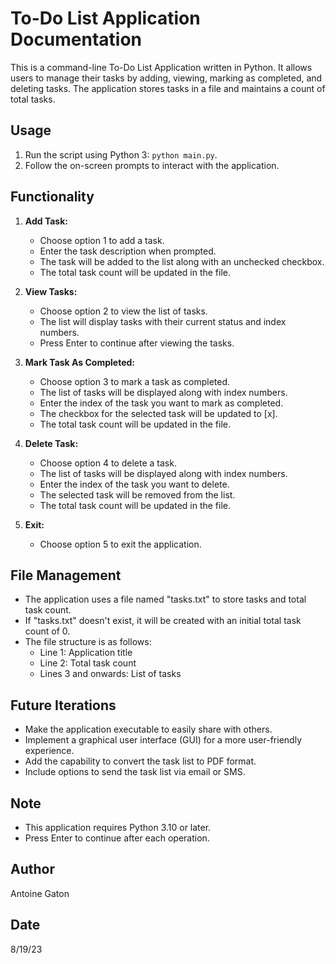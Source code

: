# To-Do List Application Documentation

This is a command-line To-Do List Application written in Python. It allows users to manage their tasks by adding, viewing, marking as completed, and deleting tasks. The application stores tasks in a file and maintains a count of total tasks.

## Usage

1. Run the script using Python 3: `python main.py`.
2. Follow the on-screen prompts to interact with the application.

## Functionality

1. **Add Task:**
   - Choose option 1 to add a task.
   - Enter the task description when prompted.
   - The task will be added to the list along with an unchecked checkbox.
   - The total task count will be updated in the file.

2. **View Tasks:**
   - Choose option 2 to view the list of tasks.
   - The list will display tasks with their current status and index numbers.
   - Press Enter to continue after viewing the tasks.

3. **Mark Task As Completed:**
   - Choose option 3 to mark a task as completed.
   - The list of tasks will be displayed along with index numbers.
   - Enter the index of the task you want to mark as completed.
   - The checkbox for the selected task will be updated to [x].
   - The total task count will be updated in the file.

4. **Delete Task:**
   - Choose option 4 to delete a task.
   - The list of tasks will be displayed along with index numbers.
   - Enter the index of the task you want to delete.
   - The selected task will be removed from the list.
   - The total task count will be updated in the file.

5. **Exit:**
   - Choose option 5 to exit the application.

## File Management

- The application uses a file named "tasks.txt" to store tasks and total task count.
- If "tasks.txt" doesn't exist, it will be created with an initial total task count of 0.
- The file structure is as follows:
  - Line 1: Application title
  - Line 2: Total task count
  - Lines 3 and onwards: List of tasks

## Future Iterations

- Make the application executable to easily share with others.
- Implement a graphical user interface (GUI) for a more user-friendly experience.
- Add the capability to convert the task list to PDF format.
- Include options to send the task list via email or SMS.

## Note

- This application requires Python 3.10 or later.
- Press Enter to continue after each operation.

## Author

Antoine Gaton

## Date

8/19/23